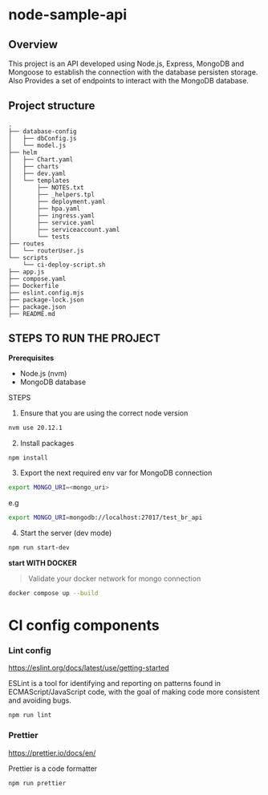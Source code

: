 # node-sample-api

## Overview

This project is an API developed using Node.js, Express, MongoDB and Mongoose to establish the connection with the database persisten storage.
Also Provides a set of endpoints to interact with the MongoDB database.

## Project structure

```
.
├── database-config
│   ├── dbConfig.js
│   └── model.js
├── helm
│   ├── Chart.yaml
│   ├── charts
│   ├── dev.yaml
│   └── templates
│       ├── NOTES.txt
│       ├── _helpers.tpl
│       ├── deployment.yaml
│       ├── hpa.yaml
│       ├── ingress.yaml
│       ├── service.yaml
│       ├── serviceaccount.yaml
│       └── tests
├── routes
│   └── routerUser.js
└── scripts
    └── ci-deploy-script.sh
├── app.js
├── compose.yaml
├── Dockerfile
├── eslint.config.mjs
├── package-lock.json
├── package.json
├── README.md
```


## STEPS TO RUN THE PROJECT

**Prerequisites**

- Node.js (nvm)
- MongoDB database

STEPS

1. Ensure that you are using the correct node version
```bash
nvm use 20.12.1
```

2. Install packages
```bash
npm install
```

3. Export the next required env var for MongoDB connection
```bash
export MONGO_URI=<mongo_uri>
```

e.g
```bash
export MONGO_URI=mongodb://localhost:27017/test_br_api
```

4. Start the server (dev mode)
```bash
npm run start-dev
```

**start WITH DOCKER**

> Validate your docker network for mongo connection

```bash
docker compose up --build
```

# CI config components

### Lint config
https://eslint.org/docs/latest/use/getting-started

ESLint is a tool for identifying and reporting on patterns found in ECMAScript/JavaScript code, with the goal of making code more consistent and avoiding bugs.

```
npm run lint
```

### Prettier

https://prettier.io/docs/en/

Prettier is a code formatter

```
npm run prettier
```